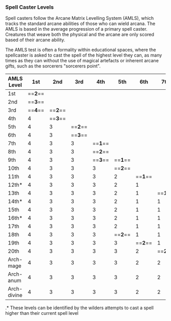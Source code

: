 ### Spell Caster Levels
Spell casters follow the Arcane Matrix Levelling System (AMLS), which tracks the standard arcane abilities of those who can wield arcana. The AMLS is based in the average progression of a primary spell caster. Creatures that weave both the physical and the arcane are only scored based of their arcane ability.

The AMLS test is often a formality within educational spaces, where the spellcaster is asked to cast the spell of the highest level they can, as many times as they can without the use of magical artefacts or inherent arcane gifts, such as the sorcerers "sorcerers point". 

| AMLS Level  | 1st       | 2nd       | 3rd       | 4th       | 5th       | 6th       | 7th       | 8th       | 9th       | 10th      | 11th      | 12th      |
| ----------- | --------- | --------- | --------- | --------- | --------- | --------- | --------- | --------- | --------- | --------- | --------- | --------- |
| 1st         | ==**2**== |           |           |           |           |           |           |           |           |           |           |           |
| 2nd         | ==**3**== |           |           |           |           |           |           |           |           |           |           |           |
| 3rd         | ==**4**== | ==**2**== |           |           |           |           |           |           |           |           |           |           |
| 4th         | 4         | ==**3**== |           |           |           |           |           |           |           |           |           |           |
| 5th         | 4         | 3         | ==**2**== |           |           |           |           |           |           |           |           |           |
| 6th         | 4         | 3         | ==**3**== |           |           |           |           |           |           |           |           |           |
| 7th         | 4         | 3         | 3         | ==**1**== |           |           |           |           |           |           |           |           |
| 8th         | 4         | 3         | 3         | ==**2**== |           |           |           |           |           |           |           |           |
| 9th         | 4         | 3         | 3         | ==**3**== | ==**1**== |           |           |           |           |           |           |           |
| 10th        | 4         | 3         | 3         | 3         | ==**2**== |           |           |           |           |           |           |           |
| 11th        | 4         | 3         | 3         | 3         | 2         | ==**1**== |           |           |           |           |           |           |
| 12th*       | 4         | 3         | 3         | 3         | 2         | 1         |           |           |           |           |           |           |
| 13th        | 4         | 3         | 3         | 3         | 2         | 1         | ==**1**== |           |           |           |           |           |
| 14th*       | 4         | 3         | 3         | 3         | 2         | 1         | 1         |           |           |           |           |           |
| 15th        | 4         | 3         | 3         | 3         | 2         | 1         | 1         | ==**1**== |           |           |           |           |
| 16th*       | 4         | 3         | 3         | 3         | 2         | 1         | 1         | 1         |           |           |           |           |
| 17th        | 4         | 3         | 3         | 3         | 2         | 1         | 1         | 1         | ==**1**== |           |           |           |
| 18th        | 4         | 3         | 3         | 3         | ==**2**== | 1         | 1         | 1         | 1         |           |           |           |
| 19th        | 4         | 3         | 3         | 3         | 3         | ==**2**== | 1         | 1         | 1         |           |           |           |
| 20th        | 4         | 3         | 3         | 3         | 3         | 2         | ==**2**== | 1         | 1         |           |           |           |
| Arch-mage   | 4         | 3         | 3         | 3         | 3         | 2         | 2         | 1         | 1         | ==**1**== |           |           |
| Arch-anum   | 4         | 3         | 3         | 3         | 3         | 2         | 2         | 1         | 1         | 1         | ==**1**== |           |
| Arch-divine | 4         | 3         | 3         | 3         | 3         | 2         | 2         | 1         | 1         | 1         | 1         | ==**1**== |
.* These levels can be identified by the wilders attempts to cast a spell higher than their current spell level
